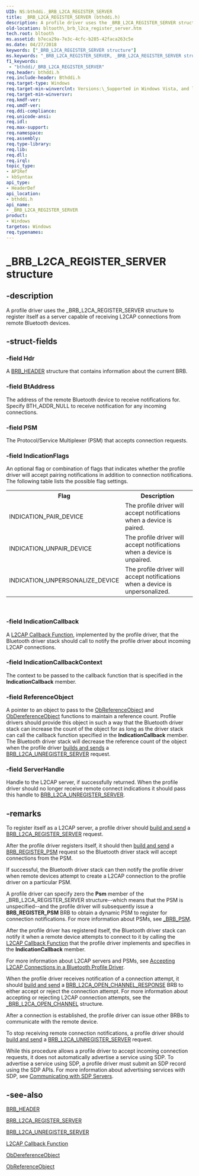 ```yaml
---
UID: NS:bthddi._BRB_L2CA_REGISTER_SERVER
title: _BRB_L2CA_REGISTER_SERVER (bthddi.h)
description: A profile driver uses the _BRB_L2CA_REGISTER_SERVER structure to register itself as a server capable of receiving L2CAP connections from remote Bluetooth devices.
old-location: bltooth\_brb_l2ca_register_server.htm
tech.root: bltooth
ms.assetid: b7eca29a-7e3c-4cfc-b285-42faca263c5e
ms.date: 04/27/2018
keywords: ["_BRB_L2CA_REGISTER_SERVER structure"]
ms.keywords: "_BRB_L2CA_REGISTER_SERVER, _BRB_L2CA_REGISTER_SERVER structure [Bluetooth Devices], bltooth._brb_l2ca_register_server, bth_structs_c803cec6-8a80-4d75-9c81-fd479ee37a97.xml, bthddi/_BRB_L2CA_REGISTER_SERVER"
f1_keywords:
 - "bthddi/_BRB_L2CA_REGISTER_SERVER"
req.header: bthddi.h
req.include-header: Bthddi.h
req.target-type: Windows
req.target-min-winverclnt: Versions:\_Supported in Windows Vista, and later.
req.target-min-winversvr: 
req.kmdf-ver: 
req.umdf-ver: 
req.ddi-compliance: 
req.unicode-ansi: 
req.idl: 
req.max-support: 
req.namespace: 
req.assembly: 
req.type-library: 
req.lib: 
req.dll: 
req.irql: 
topic_type:
- APIRef
- kbSyntax
api_type:
- HeaderDef
api_location:
- bthddi.h
api_name:
- _BRB_L2CA_REGISTER_SERVER
product:
- Windows
targetos: Windows
req.typenames: 
---
```


# _BRB_L2CA_REGISTER_SERVER structure


## -description


A profile driver uses the _BRB_L2CA_REGISTER_SERVER structure to register itself as a server capable
  of receiving L2CAP connections from remote Bluetooth devices.


## -struct-fields




### -field Hdr

A 
     <a href="https://docs.microsoft.com/windows-hardware/drivers/ddi/bthddi/ns-bthddi-_brb_header">BRB_HEADER</a> structure that contains information
     about the current BRB.


### -field BtAddress

The address of the remote Bluetooth device to receive notifications for. Specify BTH_ADDR_NULL to
     receive notification for any incoming connections.


### -field PSM

The Protocol/Service Multiplexer (PSM) that accepts connection requests.


### -field IndicationFlags

An optional flag or combination of flags that indicates whether the profile driver will accept
     pairing notifications in addition to connection notifications. The following table lists the possible
     flag settings. 
     

<table>
<tr>
<th>Flag</th>
<th>Description</th>
</tr>
<tr>
<td>
INDICATION_PAIR_DEVICE

</td>
<td>
The profile driver will accept notifications when a device is paired.

</td>
</tr>
<tr>
<td>
INDICATION_UNPAIR_DEVICE

</td>
<td>
The profile driver will accept notifications when a device is unpaired.

</td>
</tr>
<tr>
<td>
INDICATION_UNPERSONALIZE_DEVICE

</td>
<td>
The profile driver will accept notifications when a device is unpersonalized.

</td>
</tr>
</table>
 


### -field IndicationCallback

A 
     <a href="https://docs.microsoft.com/windows-hardware/drivers/ddi/bthddi/nc-bthddi-pfnbthport_indication_callback">L2CAP Callback Function</a>,
     implemented by the profile driver, that the Bluetooth driver stack should call to notify the profile
     driver about incoming L2CAP connections.


### -field IndicationCallbackContext

The context to be passed to the callback function that is specified in the 
     <b>IndicationCallback</b> member.


### -field ReferenceObject

A pointer to an object to pass to the 
     <a href="https://docs.microsoft.com/windows-hardware/drivers/ddi/wdm/nf-wdm-obfreferenceobject">ObReferenceObject</a> and 
     <a href="https://docs.microsoft.com/windows-hardware/drivers/ddi/wdm/nf-wdm-obdereferenceobject">ObDereferenceObject</a> functions to
     maintain a reference count. Profile drivers should provide this object in such a way that the Bluetooth
     driver stack can increase the count of the object for as long as the driver stack can call the callback
     function specified in the 
     <b>IndicationCallback</b> member. The Bluetooth driver stack will decrease the reference count of the
     object when the profile driver 
     <a href="https://docs.microsoft.com/previous-versions/ff536657(v=vs.85)">builds and sends</a> a 
     <a href="https://docs.microsoft.com/windows-hardware/drivers/ddi/bthddi/ns-bthddi-_brb_l2ca_register_server">
     BRB_L2CA_UNREGISTER_SERVER</a> request.


### -field ServerHandle

Handle to the L2CAP server, if successfully returned. When the profile driver should no longer
     receive remote connect indications it should pass this handle to 
     <a href="https://docs.microsoft.com/windows-hardware/drivers/ddi/bthddi/ns-bthddi-_brb_l2ca_register_server">
     BRB_L2CA_UNREGISTER_SERVER</a>.


## -remarks



To register itself as a L2CAP server, a profile driver should 
    <a href="https://docs.microsoft.com/previous-versions/ff536657(v=vs.85)">build and send</a> a 
    <a href="https://docs.microsoft.com/previous-versions/ff536618(v=vs.85)">
    BRB_L2CA_REGISTER_SERVER</a> request.

After the profile driver registers itself, it should then 
    <a href="https://docs.microsoft.com/previous-versions/ff536657(v=vs.85)">build and send</a> a 
    <a href="https://docs.microsoft.com/previous-versions/ff536621(v=vs.85)">BRB_REGISTER_PSM</a> request so the Bluetooth
    driver stack will accept connections from the PSM.

If successful, the Bluetooth driver stack can then notify the profile driver when remote devices
    attempt to create a L2CAP connection to the profile driver on a particular PSM.

A profile driver can specify zero the 
    <b>Psm</b> member of the _BRB_L2CA_REGISTER_SERVER structure--which means that the PSM is unspecified--and
    the profile driver will subsequently issue a <b>BRB_REGISTER_PSM</b> BRB to obtain a dynamic PSM to register for
    connection notifications. For more information about PSMs, see 
    <a href="https://docs.microsoft.com/windows-hardware/drivers/ddi/bthddi/ns-bthddi-_brb_psm">_BRB_PSM</a>.

After the profile driver has registered itself, the Bluetooth driver stack can notify it when a remote
    device attempts to connect to it by calling the 
    <a href="https://docs.microsoft.com/windows-hardware/drivers/ddi/bthddi/nc-bthddi-pfnbthport_indication_callback">L2CAP Callback Function</a> that the
    profile driver implements and specifies in the 
    <b>IndicationCallback</b> member.

For more information about L2CAP servers and PSMs, see 
    <a href="https://docs.microsoft.com/previous-versions/ff536572(v=vs.85)">Accepting
    L2CAP Connections in a Bluetooth Profile Driver</a>.

When the profile driver receives notification of a connection attempt, it should 
    <a href="https://docs.microsoft.com/previous-versions/ff536657(v=vs.85)">build and send</a> a 
    <a href="https://docs.microsoft.com/previous-versions/ff536616(v=vs.85)">
    BRB_L2CA_OPEN_CHANNEL_RESPONSE</a> BRB to either accept or reject the connection attempt. For more
    information about accepting or rejecting L2CAP connection attempts, see the 
    <a href="https://docs.microsoft.com/windows-hardware/drivers/ddi/bthddi/ns-bthddi-_brb_l2ca_open_channel">_BRB_L2CA_OPEN_CHANNEL</a> structure.

After a connection is established, the profile driver can issue other BRBs to communicate with the
    remote device.

To stop receiving remote connection notifications, a profile driver should 
    <a href="https://docs.microsoft.com/previous-versions/ff536657(v=vs.85)">build and send</a> a 
    <a href="https://docs.microsoft.com/windows-hardware/drivers/ddi/bthddi/ns-bthddi-_brb_l2ca_register_server">
    BRB_L2CA_UNREGISTER_SERVER</a> request.

While this procedure allows a profile driver to accept incoming connection requests, it does not
    automatically advertise a service using SDP. To advertise a service using SDP, a profile driver must
    submit an SDP record using the SDP APIs. For more information about advertising services with SDP, see 
    <a href="https://docs.microsoft.com/previous-versions/ff536671(v=vs.85)">Communicating with SDP
    Servers</a>.




## -see-also




<a href="https://docs.microsoft.com/windows-hardware/drivers/ddi/bthddi/ns-bthddi-_brb_header">BRB_HEADER</a>



<a href="https://docs.microsoft.com/previous-versions/ff536618(v=vs.85)">BRB_L2CA_REGISTER_SERVER</a>



<a href="https://docs.microsoft.com/windows-hardware/drivers/ddi/bthddi/ns-bthddi-_brb_l2ca_register_server">BRB_L2CA_UNREGISTER_SERVER</a>



<a href="https://docs.microsoft.com/windows-hardware/drivers/ddi/bthddi/nc-bthddi-pfnbthport_indication_callback">L2CAP Callback Function</a>



<a href="https://docs.microsoft.com/windows-hardware/drivers/ddi/wdm/nf-wdm-obdereferenceobject">ObDereferenceObject</a>



<a href="https://docs.microsoft.com/windows-hardware/drivers/ddi/wdm/nf-wdm-obfreferenceobject">ObReferenceObject</a>
 

 

